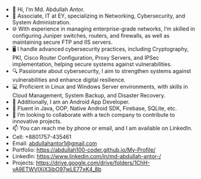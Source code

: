 - 👋 Hi, I’m Md. Abdullah Antor.
- 🔐 Associate, IT at EY, specializing in Networking, Cybersecurity, and System Administration.
- 🌐 With experience in managing enterprise-grade networks, I’m skilled in configuring Juniper switches, routers, and firewalls, as well as maintaining secure FTP and IIS servers.
- 🖥️ I handle advanced cybersecurity practices, including Cryptography, PKI, Cisco Router Configuration, Proxy Servers, and IPSec implementation, helping secure systems against vulnerabilities.
- 🔍 Passionate about cybersecurity, I aim to strengthen systems against vulnerabilities and enhance digital resilience.
- 💻 Proficient in Linux and Windows Server environments, with skills in Cloud Management, System Backup, and Disaster Recovery.
- 💞️ Additionally, I am an Android App Developer.
- 🌱 Fluent in Java, OOP, Native Android SDK, Firebase, SQLite, etc.
- 👀 I’m looking to collaborate with a tech company to contribute to innovative projects.
- 📫 You can reach me by phone or email, and I am available on LinkedIn.
- Cell: +8801757-435461
- Email: abdullahantor1@gmail.com
- Portfolio: https://abdullah100-coder.github.io/My-Profile/
- LinkedIn: https://www.linkedin.com/in/md-abdullah-antor-/
- Projects: https://drive.google.com/drive/folders/1ChH-vA9ETWVIXjX3ibO97wLE77xK4_8b
